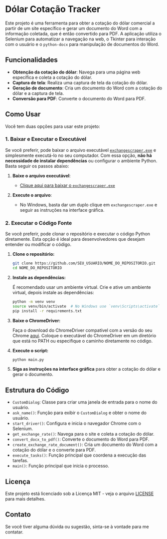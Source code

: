 # Dólar Cotação Tracker

Este projeto é uma ferramenta para obter a cotação do dólar comercial a partir de um site específico e gerar um documento do Word com a informação coletada, que é então convertido para PDF. A aplicação utiliza o Selenium para automatizar a navegação na web, o Tkinter para interação com o usuário e o `python-docx` para manipulação de documentos do Word.

## Funcionalidades

- **Obtenção da cotação do dólar**: Navega para uma página web específica e coleta a cotação do dólar.
- **Captura de tela**: Realiza uma captura de tela da cotação do dólar.
- **Geração de documento**: Cria um documento do Word com a cotação do dólar e a captura de tela.
- **Conversão para PDF**: Converte o documento do Word para PDF.

## Como Usar

Você tem duas opções para usar este projeto:

### 1. Baixar e Executar o Executável

Se você preferir, pode baixar o arquivo executável [`exchangescraper.exe`](https://drive.google.com/drive/folders/19rOJTGfA2Tct5nLoAdHr-p9eVAwcBibs?usp=drive_link) e simplesmente executá-lo no seu computador. Com essa opção, **não há necessidade de instalar dependências** ou configurar o ambiente Python. Basta seguir os passos abaixo:

1. **Baixe o arquivo executável**:

    - [Clique aqui para baixar o `exchangescraper.exe`](https://drive.google.com/drive/folders/19rOJTGfA2Tct5nLoAdHr-p9eVAwcBibs?usp=drive_link)

2. **Execute o arquivo**:

    - No Windows, basta dar um duplo clique em `exchangescraper.exe` e seguir as instruções na interface gráfica.

### 2. Executar o Código Fonte

Se você preferir, pode clonar o repositório e executar o código Python diretamente. Esta opção é ideal para desenvolvedores que desejam entender ou modificar o código.

1. **Clone o repositório:**

    ```bash
    git clone https://github.com/SEU_USUARIO/NOME_DO_REPOSITORIO.git
    cd NOME_DO_REPOSITORIO
    ```

2. **Instale as dependências:**

    É recomendado usar um ambiente virtual. Crie e ative um ambiente virtual, depois instale as dependências:

    ```bash
    python -m venv venv
    source venv/bin/activate  # No Windows use `venv\Scripts\activate`
    pip install -r requirements.txt
    ```

3. **Baixe o ChromeDriver:**

    Faça o download do ChromeDriver compatível com a versão do seu Chrome [aqui](https://sites.google.com/chromium.org/driver/). Coloque o executável do ChromeDriver em um diretório que está no PATH ou especifique o caminho diretamente no código.

4. **Execute o script:**

    ```bash
    python main.py
    ```

5. **Siga as instruções na interface gráfica** para obter a cotação do dólar e gerar o documento.

## Estrutura do Código

- `CustomDialog`: Classe para criar uma janela de entrada para o nome do usuário.
- `ask_name()`: Função para exibir o `CustomDialog` e obter o nome do usuário.
- `start_driver()`: Configura e inicia o navegador Chrome com o Selenium.
- `get_exchange_rate()`: Navega para o site e coleta a cotação do dólar.
- `convert_docx_to_pdf()`: Converte o documento do Word para PDF.
- `create_exchange_rate_document()`: Cria um documento do Word com a cotação do dólar e o converte para PDF.
- `execute_tasks()`: Função principal que coordena a execução das tarefas.
- `main()`: Função principal que inicia o processo.


## Licença

Este projeto está licenciado sob a Licença MIT - veja o arquivo [LICENSE](LICENSE) para mais detalhes.

## Contato

Se você tiver alguma dúvida ou sugestão, sinta-se à vontade para me contatar.
